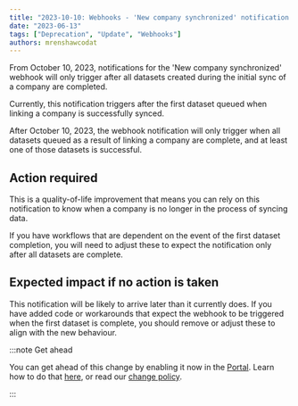 ```yaml
---
title: "2023-10-10: Webhooks - 'New company synchronized' notification triggers after all datasets are complete"
date: "2023-06-13"
tags: ["Deprecation", "Update", "Webhooks"]
authors: mrenshawcodat
---
```


From October 10, 2023, notifications for the 'New company synchronized' webhook will only trigger after all datasets created during the initial sync of a company are completed.

<!--truncate-->

Currently, this notification triggers after the first dataset queued when linking a company is successfully synced. 

After October 10, 2023, the webhook notification will only trigger when all datasets queued as a result of linking a company are complete, and at least one of those datasets is successful. 


## Action required

This is a quality-of-life improvement that means you can rely on this notification to know when a company is no longer in the process of syncing data. 

If you have workflows that are dependent on the event of the first dataset completion, you will need to adjust these to expect the notification only after all datasets are complete.


## Expected impact if no action is taken

This notification will be likely to arrive later than it currently does. If you have added code or workarounds that expect the webhook to be triggered when the first dataset is complete, you should remove or adjust these to align with the new behaviour. 

:::note Get ahead

You can get ahead of this change by enabling it now in the [Portal](https://app.codat.io/developers/api-deprecations). Learn how to do that [here](https://docs.codat.io/other/portal/developers), or read our [change policy](https://docs.codat.io/introduction/change-policy).

:::
